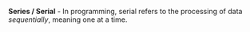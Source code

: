 **Series / Serial** - In programming, serial refers to the processing of data *sequentially*, meaning one at a time.
